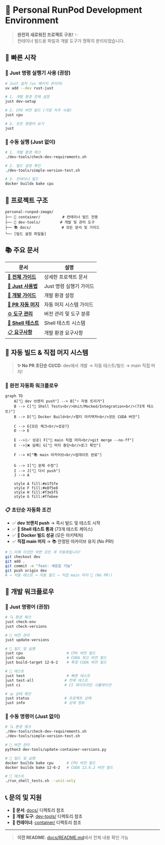 # 🐳 Personal RunPod Development Environment

> **완전히 새로워진 프로젝트 구조!** ✨  
> 컨테이너 빌드용 파일과 개발 도구가 명확히 분리되었습니다.

## 🎯 빠른 시작

### 🚀 Just 명령 실행기 사용 (권장)
```bash
# Just 설치 (uv 패키지 관리자)
uv add --dev rust-just

# 1. 개발 환경 전체 설정
just dev-setup

# 2. CPU 버전 빌드 (가장 자주 사용)
just cpu

# 3. 모든 명령어 보기
just
```

### 🔧 수동 실행 (Just 없이)
```bash
# 1. 개발 환경 체크
./dev-tools/check-dev-requirements.sh

# 2. 빌드 설정 확인
./dev-tools/simple-version-test.sh

# 3. 컨테이너 빌드
docker buildx bake cpu
```

## 📁 프로젝트 구조

```
personal-runpod-image/
├── 🐳 container/          # 컨테이너 빌드 전용
├── 🔧 dev-tools/         # 개발 및 관리 도구  
├── 📚 docs/              # 모든 문서 및 가이드
└── [빌드 설정 파일들]
```

## 📚 주요 문서

| 문서 | 설명 |
|------|------|
| [📖 **전체 가이드**](docs/README.md) | 상세한 프로젝트 문서 |
| [🚀 **Just 사용법**](docs/guides/just-usage.md) | Just 명령 실행기 가이드 |
| [🔧 **개발 가이드**](docs/guides/development.md) | 개발 환경 설정 |
| [🤖 **PR 자동 머지**](docs/guides/pr-auto-merge.md) | 자동 머지 시스템 가이드 |
| [⚙️ **도구 관리**](docs/guides/tool-management.md) | 버전 관리 및 도구 분류 |
| [🧪 **Shell 테스트**](docs/shell-testing.md) | Shell 테스트 시스템 |
| [📋 **요구사항**](docs/guides/dev-requirements.md) | 개발 환경 요구사항 |

## 🤖 **자동 빌드 & 직접 머지 시스템**

> **✨ No PR 초단순 CI/CD**: dev에서 개발 → 자동 테스트/빌드 → main 직접 머지!

### 🔄 **완전 자동화 워크플로우**

```mermaid
graph TD
    A["🚀 dev 브랜치 push"] --> B["⚡ 자동 트리거"]
    B --> C["🧪 Shell Tests<br/>Unit/Mocked/Integration<br/>(73개 테스트)"]
    B --> D["🐳 Docker Build<br/>멀티 아키텍처<br/>모든 CUDA 버전"]
    
    C --> E{모든 체크<br/>성공?}
    D --> E
    
    E -->|✅ 성공| F["🚀 main 직접 머지<br/>git merge --no-ff"]
    E -->|❌ 실패| G["🚫 머지 중단<br/>로그 확인"]
    
    F --> H["📚 main 아카이브<br/>업데이트 완료"]
    
    G --> I["🔧 문제 수정"]
    I --> J["📝 다시 push"]
    J --> A
    
    style A fill:#e1f5fe
    style F fill:#e8f5e8
    style H fill:#f3e5f5
    style G fill:#ffebee
```

### 📋 **초단순 자동화 조건**
- ✅ **dev 브랜치 push** → 즉시 빌드 및 테스트 시작  
- ✅ **🧪 Shell 테스트 통과** (73개 테스트 케이스)
- ✅ **🐳 Docker 빌드 성공** (모든 아키텍처)
- ✅ **직접 main 머지** → 📚 안정된 아카이브 유지 (No PR!)

```bash
# 🚀 이제 이것만 하면 모든 게 자동화됩니다!
git checkout dev
git add .
git commit -m "feat: 새로운 기능"
git push origin dev
# → 자동 테스트 → 자동 빌드 → 직접 main 머지 🎉 (No PR!)
```

## 🚀 개발 워크플로우

### 🎯 Just 명령어 (권장)
```bash
# 🔍 환경 체크
just check-env
just check-versions

# 🔧 버전 관리
just update-versions

# 🐳 빌드 및 실행
just cpu                    # CPU 버전 빌드
just cuda                   # CUDA 최신 버전 빌드
just build-target 12-6-2    # 특정 CUDA 버전 빌드

# 🧪 테스트
just test                   # 빠른 테스트
just test-all              # 전체 테스트
just ci                    # CI 파이프라인 시뮬레이션

# 📊 상태 확인
just status                # 프로젝트 상태
just info                  # 상세 정보
```

### 🔧 수동 명령어 (Just 없이)
```bash
# 🔍 환경 체크
./dev-tools/check-dev-requirements.sh
./dev-tools/simple-version-test.sh

# 🔧 버전 관리
python3 dev-tools/update-container-versions.py

# 🐳 빌드 및 실행
docker buildx bake cpu      # CPU 버전 빌드
docker buildx bake 12-6-2   # CUDA 12.6.2 버전 빌드

# 🧪 테스트
./run_shell_tests.sh --unit-only
```

## 📞 문의 및 지원

- **📖 문서**: [docs/](docs/) 디렉토리 참조
- **🔧 개발 도구**: [dev-tools/](dev-tools/) 디렉토리 참조
- **🐳 컨테이너**: [container/](container/) 디렉토리 참조

---

> **이전 README**: [docs/README.md](docs/README.md)에서 전체 내용 확인 가능 